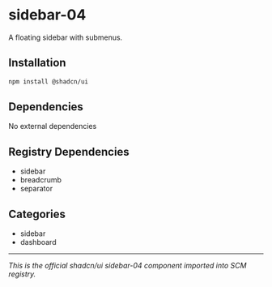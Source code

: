 # sidebar-04

A floating sidebar with submenus.

## Installation

```bash
npm install @shadcn/ui
```

## Dependencies

No external dependencies

## Registry Dependencies

- sidebar
- breadcrumb
- separator

## Categories

- sidebar
- dashboard

---

*This is the official shadcn/ui sidebar-04 component imported into SCM registry.*
